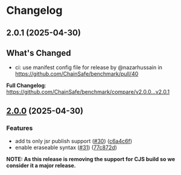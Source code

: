 # Changelog

## 2.0.1 (2025-04-30)

## What's Changed
* ci: use manifest config file for release by @nazarhussain in https://github.com/ChainSafe/benchmark/pull/40


**Full Changelog**: https://github.com/ChainSafe/benchmark/compare/v2.0.0...v2.0.1

## [2.0.0](https://github.com/ChainSafe/benchmark/compare/v1.2.3...v2.0.0) (2025-04-30)


### Features

* add ts only jsr publish support ([#30](https://github.com/ChainSafe/benchmark/issues/30)) ([c6a4c6f](https://github.com/ChainSafe/benchmark/commit/c6a4c6fbd7153acc632e199493ceed0b290f35f1))
* enable eraseable syntax ([#31](https://github.com/ChainSafe/benchmark/issues/31)) ([77c872d](https://github.com/ChainSafe/benchmark/commit/77c872de1b9ac71c0562d1b9f7d68b6f867247e1))


**NOTE: As this release is removing the support for CJS build so we consider it a major release.**
